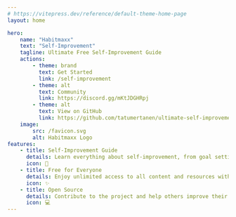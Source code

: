 ```yaml
---
# https://vitepress.dev/reference/default-theme-home-page
layout: home

hero:
    name: "Habitmaxx"
    text: "Self-Improvement"
    tagline: Ultimate Free Self-Improvement Guide
    actions:
        - theme: brand
          text: Get Started
          link: /self-improvement
        - theme: alt
          text: Community
          link: https://discord.gg/mKtJDGHRpj
        - theme: alt
          text: View on GitHub
          link: https://github.com/tatumertanen/ultimate-self-improvement-guide
    image:
        src: /favicon.svg
        alt: Habitmaxx Logo
features:
    - title: Self-Improvement Guide
      details: Learn everything about self-improvement, from goal setting to mindfulness.
      icon: 🚀
    - title: Free for Everyone
      details: Enjoy unlimited access to all content and resources without any fees.
      icon: ✨
    - title: Open Source
      details: Contribute to the project and help others improve their lives.
      icon: 💻
---
```

